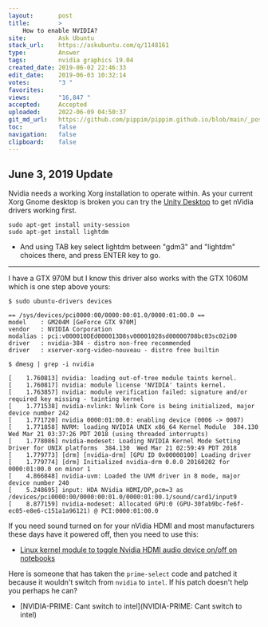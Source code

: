 ```yaml
---
layout:       post
title:        >
    How to enable NVIDIA?
site:         Ask Ubuntu
stack_url:    https://askubuntu.com/q/1148161
type:         Answer
tags:         nvidia graphics 19.04
created_date: 2019-06-02 22:46:33
edit_date:    2019-06-03 10:32:14
votes:        "3 "
favorites:    
views:        "16,847 "
accepted:     Accepted
uploaded:     2022-06-09 04:50:37
git_md_url:   https://github.com/pippim/pippim.github.io/blob/main/_posts/2019/2019-06-02-How-to-enable-NVIDIA_.md
toc:          false
navigation:   false
clipboard:    false
---
```


## June 3, 2019 Update

Nvidia needs a working Xorg installation to operate within. As your current Xorg Gnome desktop is broken you can try the [Unity Desktop][1] to get nVidia drivers working first. 

``` 
sudo apt-get install unity-session
sudo apt-get install lightdm 
```

- And using TAB key select lightdm between "gdm3" and "lightdm" choices there, and press ENTER key to go.

----------


I have a GTX 970M but I know this driver also works with the GTX 1060M which is one step above yours:

``` 
$ sudo ubuntu-drivers devices

== /sys/devices/pci0000:00/0000:00:01.0/0000:01:00.0 ==
model    : GM204M [GeForce GTX 970M]
vendor   : NVIDIA Corporation
modalias : pci:v000010DEd000013D8sv00001028sd00000708bc03sc02i00
driver   : nvidia-384 - distro non-free recommended
driver   : xserver-xorg-video-nouveau - distro free builtin

$ dmesg | grep -i nvidia

[    1.760813] nvidia: loading out-of-tree module taints kernel.
[    1.760817] nvidia: module license 'NVIDIA' taints kernel.
[    1.763857] nvidia: module verification failed: signature and/or required key missing - tainting kernel
[    1.771538] nvidia-nvlink: Nvlink Core is being initialized, major device number 242
[    1.771720] nvidia 0000:01:00.0: enabling device (0006 -> 0007)
[    1.771858] NVRM: loading NVIDIA UNIX x86_64 Kernel Module  384.130  Wed Mar 21 03:37:26 PDT 2018 (using threaded interrupts)
[    1.778086] nvidia-modeset: Loading NVIDIA Kernel Mode Setting Driver for UNIX platforms  384.130  Wed Mar 21 02:59:49 PDT 2018
[    1.779773] [drm] [nvidia-drm] [GPU ID 0x00000100] Loading driver
[    1.779774] [drm] Initialized nvidia-drm 0.0.0 20160202 for 0000:01:00.0 on minor 1
[    4.866848] nvidia-uvm: Loaded the UVM driver in 8 mode, major device number 240
[    5.248695] input: HDA NVidia HDMI/DP,pcm=3 as /devices/pci0000:00/0000:00:01.0/0000:01:00.1/sound/card1/input9
[    8.877159] nvidia-modeset: Allocated GPU:0 (GPU-30fab9bc-fe6f-ec05-e8e6-c151a1a96121) @ PCI:0000:01:00.0
```

If you need sound turned on for your nVidia HDMI and most manufacturers these days have it powered off, then you need to use this:

- [Linux kernel module to toggle Nvidia HDMI audio device on/off on notebooks][2]

Here is someone that has taken the `prime-select` code and patched it because it wouldn't switch from `nvidia` to `intel`. If his patch doesn't help you perhaps he can?

- [NVIDIA-PRIME: Cant switch to intel](NVIDIA-PRIME: Cant switch to intel)


  [1]: http://www.ubuntubuzz.com/2019/05/unity-desktop-on-ubuntu-1904.html
  [2]: https://github.com/hhfeuer/nvhda
